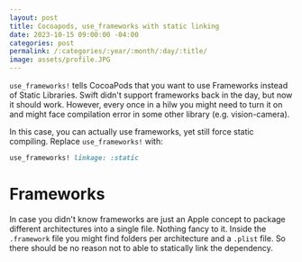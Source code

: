 ```yaml
---
layout: post
title: Cocoapods, use_frameworks with static linking
date: 2023-10-15 09:00:00 -04:00
categories: post
permalink: /:categories/:year/:month/:day/:title/
image: assets/profile.JPG
---
```


`use_frameworks!` tells CocoaPods that you want to use Frameworks instead of Static Libraries. Swift didn't support frameworks back in the day, but now it should work. However, every once in a hilw you might need to turn it on and might face compilation error in some other library (e.g. vision-camera).

In this case, you can actually use frameworks, yet still force static compiling. Replace `use_frameworks!` with:

```ruby
use_frameworks! linkage: :static
```

# Frameworks

In case you didn't know frameworks are just an Apple concept to package different architectures into a single file. Nothing fancy to it. Inside the `.framework` file you might find folders per architecture and a `.plist` file. So there should be no reason not to able to statically link the dependency.

